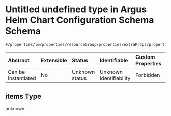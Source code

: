# Untitled undefined type in Argus Helm Chart Configuration Schema Schema

```txt
#/properties/lm/properties/resourceGroup/properties/extraProps/properties/etcd/items#/properties/lm/properties/resourceGroup/properties/extraProps/properties/etcd/items
```



| Abstract            | Extensible | Status         | Identifiable            | Custom Properties | Additional Properties | Access Restrictions | Defined In                                                        |
| :------------------ | :--------- | :------------- | :---------------------- | :---------------- | :-------------------- | :------------------ | :---------------------------------------------------------------- |
| Can be instantiated | No         | Unknown status | Unknown identifiability | Forbidden         | Allowed               | none                | [values.schema.json\*](values.schema.json "open original schema") |

## items Type

unknown
